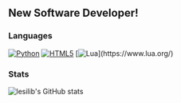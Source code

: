 ## New Software Developer!

### Languages

[![Python](https://img.shields.io/badge/%E2%80%8D-Python-3776AB?style=flat-square&logo=python&logoColor=white)](https://www.python.org/)
[![HTML5](https://img.shields.io/badge/%E2%80%8D-HTML5-E34F26?style=flat-square&logo=html5&logoColor=white)](https://html.spec.whatwg.org/)
[![Lua]([https://img.shields.io/badge/%E2%80%8D-HTML5-E34F26?style=flat-square&logo=html5&logoColor=white](https://simpleicons.org/?modal=icon&q=lua))](https://www.lua.org/)

### Stats

![lesilib's GitHub stats](https://github-readme-stats.vercel.app/api?username=lesilib&show_icons=true&theme=radical)
